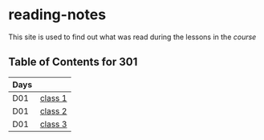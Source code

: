 # reading-notes

This site is used to find out what was read during the lessons in the *course*

## Table of Contents for 301
  
| Days  |       |
| ---   |   --- |
|  D01  |    [class 1](301/read01.md)   |
|  D01  |    [class 2](301/read02.md)   |
|  D01  |    [class 3](301/read03.md)   |
